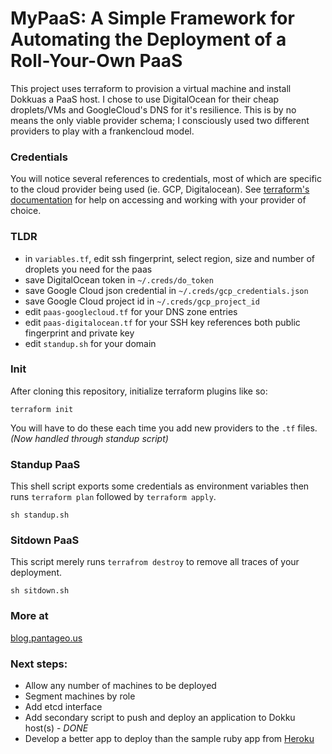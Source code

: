 # MyPaaS:  A Simple Framework for Automating the Deployment of a Roll-Your-Own PaaS

This project uses terraform to provision a virtual machine and install Dokkuas a PaaS host.  I chose to use DigitalOcean for their cheap droplets/VMs and GoogleCloud's DNS for it's resilience.  This is by no means the only viable provider schema; I consciously used two different providers to play with a frankencloud model.

### Credentials

You will notice several references to credentials, most of which are specific to the cloud provider being used (ie. GCP, Digitalocean).  See [terraform's documentation](https://www.terraform.io/docs/providers/index.html) for help on accessing and working with your provider of choice.

### TLDR

* in `variables.tf`, edit ssh fingerprint, select region, size and number of droplets you need for the paas
* save DigitalOcean token in `~/.creds/do_token`
* save Google Cloud json credential in `~/.creds/gcp_credentials.json`
* save Google Cloud project id in `~/.creds/gcp_project_id`
* edit `paas-googlecloud.tf` for your DNS zone entries
* edit `paas-digitalocean.tf` for your SSH key references both public fingerprint and private key
* edit `standup.sh` for your domain

### Init

After cloning this repository, initialize terraform plugins like so:
```
terraform init
```
You will have to do these each time you add new providers to the `.tf` files. *(Now handled through standup script)*

### Standup PaaS

This shell script exports some credentials as environment variables then runs `terraform plan` followed by `terraform apply`.
```
sh standup.sh
```

### Sitdown PaaS

This script merely runs `terrafrom destroy` to remove all traces of your deployment.
```
sh sitdown.sh
```

### More at

[blog.pantageo.us](http://blog.pantageo.us/deploying-my-very-own-paas.html)

### Next steps:

  * Allow any number of machines to be deployed
  * Segment machines by role
  * Add etcd interface
  * Add secondary script to push and deploy an application to Dokku host(s) - *DONE*
  * Develop a better app to deploy than the sample ruby app from [Heroku](https://github.com/heroku/ruby-rails-sample.git)
